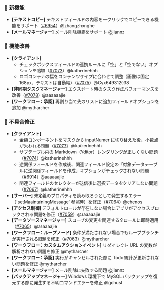 ### 🎉 新機能

* **[テキストコピー]** テキストフィールドの内容を一クリックでコピーできる機能をサポート（[#6954](https://github.com/nocobase/nocobase/pull/6954)）@zhangzhonghe
* **[メールマネージャー]** メール削除機能をサポート @jiannx

### 🚀 機能改善

* **[クライアント]**
  * チェックボックスフィールドの連携ルールに「空」と「空でない」オプションを追加（[#7073](https://github.com/nocobase/nocobase/pull/7073)）@katherinehhh
  * ロゴコンテナの幅をコンテンツタイプに合わせて調整（画像は固定 168px、テキストは自動幅）（[#7075](https://github.com/nocobase/nocobase/pull/7075)）@Cyx649312038
* **[非同期タスクマネージャー]** エクスポート時のタスク作成パフォーマンスを改善（[#7078](https://github.com/nocobase/nocobase/pull/7078)）@aaaaaajie
* **[ワークフロー：承認]** 再割り当て先のリストに追加フィールドオプションを追加 @mytharcher

### 🐛 不具合修正

* **[クライアント]**
  * 金額コンポーネントをマスクから inputNumer に切り替えた後、小数点が失われる問題（[#7077](https://github.com/nocobase/nocobase/pull/7077)）@katherinehhh
  * サブテーブル内の Markdown（Vditor）レンダリングが正しくない問題（[#7074](https://github.com/nocobase/nocobase/pull/7074)）@katherinehhh
  * 逆関係フィールドを作成後、関連フィールド設定の「対象データテーブルに逆関係フィールドを作成」オプションがチェックされない問題（[#6914](https://github.com/nocobase/nocobase/pull/6914)）@aaaaaajie
  * 関連フィールドのセレクターが送信後に選択データをクリアしない問題（[#7067](https://github.com/nocobase/nocobase/pull/7067)）@katherinehhh
* **[サーバー]** 未定義のプロパティを読み取ろうとして発生するエラー（'setMaaintainingMessage' 参照時）を修正（[#7064](https://github.com/nocobase/nocobase/pull/7064)）@chenos
* **[アクセス制御]** デフォルトロールが存在しない場合にアプリがアクセスブロックされる問題を修正（[#7059](https://github.com/nocobase/nocobase/pull/7059)）@aaaaaajie
* **[データソースマネージャー]** スコープの変更を関連する全ロールに即時適用（[#7065](https://github.com/nocobase/nocobase/pull/7065)）@aaaaaajie
* **[ワークフロー：ループノード]** 条件が満たされない場合でもループブランチが実行される問題を修正（[#7063](https://github.com/nocobase/nocobase/pull/7063)）@mytharcher
* **[ワークフロー：カスタムアクションイベント]** リダイレクト URL の変数が解析されない問題を修正 @mytharcher
* **[ワークフロー：承認]** 実行がキャンセルされた際に Todo 統計が更新されない問題を修正 @mytharcher
* **[メールマネージャー]** メール削除に失敗する問題 @jiannx
* **[バックアップマネージャー]** Windows 環境下で MySQL バックアップを復元する際に発生する不明コマンドエラーを修正 @gchust
